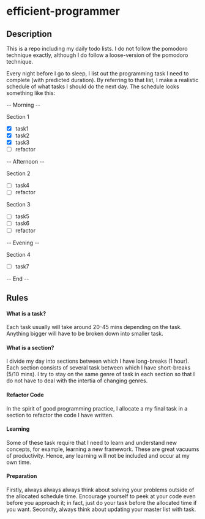 # efficient-programmer

## Description 

This is a repo including my daily todo lists. I do not follow the pomodoro technique exactly, although I do follow a loose-version of the pomodoro technique. 

Every night before I go to sleep, I list out the programming task I need to complete (with predicted duration). By referring to that list, I make a realistic schedule of what tasks I should do the next day. The schedule looks something like this:

-- Morning -- 

Section 1 
- [x] task1
- [x] task2
- [x] task3
- [ ] refactor

-- Afternoon --

Section 2 
- [ ] task4
- [ ] refactor

Section 3 
- [ ] task5
- [ ] task6
- [ ] refactor 

-- Evening --

Section 4 
- [ ] task7

-- End -- 


## Rules 

#### What is a task?

Each task usually will take around 20-45 mins depending on the task. Anything bigger will have to be broken down into smaller task. 

#### What is a section?

I divide my day into sections between which I have long-breaks (1 hour). Each section consists of several task between which I have short-breaks (5/10 mins). I try to stay on the same genre of task in each section so that I do not have to deal with the intertia of changing genres. 

#### Refactor Code

In the spirit of good programming practice, I allocate a my final task in a section to refactor the code I have written.

#### Learning

Some of these task require that I need to learn and understand new concepts, for example, learning a new framework. These are great vacuums of productivity. Hence, any learning will not be included and occur at my own time. 

#### Preparation 

Firstly, always always always think about solving your problems outside of the allocated schedule time. Encourage yourself to peek at your code even before you approach it; in fact, just do your task before the allocated time if you want. Secondly, always think about updating your master list with task.







